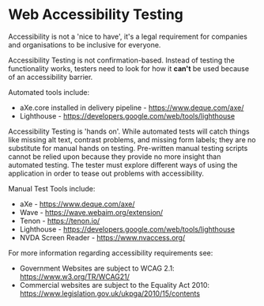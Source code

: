 # Web Accessibility Testing

Accessibility is not a 'nice to have', it's a legal requirement for companies and organisations to be inclusive for everyone.

Accessibility Testing is not confirmation-based. Instead of testing the functionality works, testers need to look for how it **can't** be used because of an accessibility barrier.

Automated tools include:

- aXe.core installed in delivery pipeline - https://www.deque.com/axe/
- Lighthouse - https://developers.google.com/web/tools/lighthouse

Accessibility Testing is 'hands on'. While automated tests will catch things like missing alt text, contrast problems, and missing form labels; they are no substitute for manual hands on testing. Pre-written manual testing scripts cannot be relied upon because they provide no more insight than automated testing. The tester must explore different ways of using the application in order to tease out problems with accessibility.

Manual Test Tools include:

- aXe - https://www.deque.com/axe/
- Wave - https://wave.webaim.org/extension/
- Tenon - https://tenon.io/
- Lighthouse - https://developers.google.com/web/tools/lighthouse
- NVDA Screen Reader - https://www.nvaccess.org/

For more information regarding accessibility requirements see:

- Government Websites are subject to WCAG 2.1: https://www.w3.org/TR/WCAG21/
- Commercial websites are subject to the Equality Act 2010: https://www.legislation.gov.uk/ukpga/2010/15/contents

